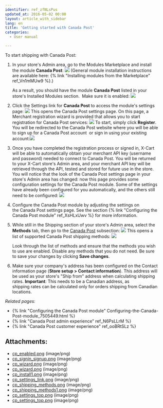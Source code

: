 ```yaml
---
identifier: ref_zfNLsPus
updated_at: 2016-05-02 00:00
layout: article_with_sidebar
lang: en
title: 'Getting started with Canada Post'
categories:
  - User manual

---
```



To start shipping with Canada Post:

1.  In your store's Admin area, go to the Modules Marketplace and install the module **Canada Post**:
    ![]({{site.baseurl}}/attachments/7505231/7602674.png?effects=drop-shadow)
    (General module installation instructions are available here: {% link "Installing modules from the Marketplace" ref_Vn1mMUw9 %}.)

    As a result, you should have the module **Canada Post** listed in your store's Installed Modules section. 
    Make sure it is enabled:
    ![]({{site.baseurl}}/attachments/7505231/7602599.png?effects=drop-shadow)
2.  Click the Settings link for **Canada Post** to access the module's settings page:
    ![]({{site.baseurl}}/attachments/7505231/7602675.png?effects=drop-shadow)
    This opens the Canada Post settings page. On this page, a Merchant registration wizard is provided that allows you to start registration for Canada Post services:
    ![]({{site.baseurl}}/attachments/7505231/7602672.png?effects=drop-shadow)
    To start, simply click **Register**. You will be redirected to the Canada Post website where you will be able to sign up for a Canada Post account  or sign in using your existing account:![]({{site.baseurl}}/attachments/7505231/7602671.png?effects=drop-shadow)
3.  Once you have completed the registration process or signed in, X-Cart will be able to automatically obtain your merchant API key (username and password) needed to connect to Canada Post. You will be returned to your X-Cart store's Admin area, and your merchant API key will be retrieved through the API, tested and stored for future use in the store. 
    You will notice that the look of the Canada Post settings page in your store's Admin area has changed: now this page provides some configuration settings for the Canada Post module. Some of the settings have already been configured for you automatically, and the others still need to be configured:
    ![]({{site.baseurl}}/attachments/7505231/7602685.png?effects=drop-shadow)

4.  Configure the Canada Post module by adjusting the settings on the Canada Post settings page. See the section {% link "Configuring the Canada Post module" ref_XsHLxUwv %} for more information.
5.  While still in the Shipping section of your store's Admin area, select the **Methods** tab, then go to the <u>Canada Post</u> subsection:
    ![]({{site.baseurl}}/attachments/7505231/7602676.png?effects=drop-shadow)
    This opens a list of supported Canada Post shipping methods:
    ![]({{site.baseurl}}/attachments/7505231/7602677.png?effects=drop-shadow)

    Look through the list of methods and ensure that the methods you wish to use are enabled. Disable any methods that you do not need. Be sure to save your changes by clicking **Save changes**.
6.  Make sure your company's address has been configured on the Contact information page (**Store setup > Contact information**). This address will be used as your store's "Ship from" address when calculating shipping rates. **Important**: This needs to be a Canadian address, as shipping rates can be calculated only for orders shipping from Canadian locations. 

_Related pages:_

*   {% link "Configuring the Canada Post module" Configuring-the-Canada-Post-module_7505449.html %}
*   {% link "Canada Post admin experience" ref_N6PsLLrM %}
*   {% link "Canada Post customer experience" ref_ooBRtSLz %}

## Attachments:

* [cp_enabled.png]({{site.baseurl}}/attachments/7505231/7602599.png) (image/png)
* [cp_signin_signup.png]({{site.baseurl}}/attachments/7505231/7602671.png) (image/png)
* [cp_wizard.png]({{site.baseurl}}/attachments/7505231/7602673.png) (image/png)
* [cp_wizard.png]({{site.baseurl}}/attachments/7505231/7602672.png) (image/png)
* [cp_install1.png]({{site.baseurl}}/attachments/7505231/7602674.png) (image/png)
* [cp_settings_link.png]({{site.baseurl}}/attachments/7505231/7602675.png) (image/png)
* [cp_shipping_methods.png]({{site.baseurl}}/attachments/7505231/7602676.png) (image/png)
* [cp_shipping_methods1.png]({{site.baseurl}}/attachments/7505231/7602677.png) (image/png)
* [cp_settings_top.png]({{site.baseurl}}/attachments/7505231/7602686.png) (image/png)
* [cp_settings_top.png]({{site.baseurl}}/attachments/7505231/7602685.png) (image/png)